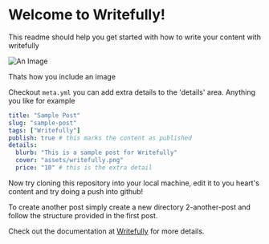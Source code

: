 # Welcome to Writefully!

This readme should help you get started with how to write your content with writefully

![An Image](assets/writefully.png)

Thats how you include an image

Checkout `meta.yml` you can add extra details to the 'details' area. Anything you like for example

```yml
title: "Sample Post"
slug: "sample-post"
tags: ["Writefully"]
publish: true # this marks the content as published
details:
  blurb: "This is a sample post for Writefully"
  cover: "assets/writefully.png"
  price: "10" # this is the extra detail 
```

Now try cloning this repository into your local machine, edit it to you heart's content and try doing a push into github!

To create another post simply create a new directory 2-another-post and follow the structure provided in the first post.

Check out the documentation at [Writefully](https://github.com/codemy/writefully) for more details.